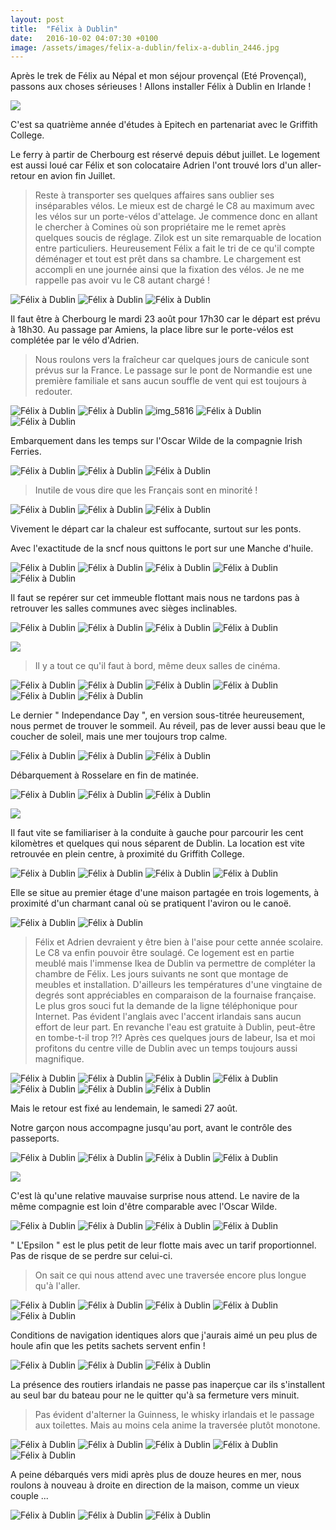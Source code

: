 ```yaml
---
layout: post
title:  "Félix à Dublin"
date:   2016-10-02 04:07:30 +0100
image: /assets/images/felix-a-dublin/felix-a-dublin_2446.jpg
---
```

Après le trek de Félix au Népal et mon séjour provençal (Eté Provençal), passons aux choses sérieuses ! Allons installer Félix à Dublin en Irlande !

![](/assets/images/felix-a-dublin/3526.jpg)

C'est sa quatrième année d'études à Epitech en partenariat avec le Griffith College.

Le ferry à partir de Cherbourg est réservé depuis début juillet.
Le logement est aussi loué car Félix et son colocataire Adrien l'ont trouvé lors d'un aller-retour en avion fin Juillet.
> Reste à transporter ses quelques affaires sans oublier ses inséparables vélos.
Le mieux est de chargé le C8 au maximum avec les vélos sur un porte-vélos d'attelage.
Je commence donc en allant le chercher à Comines où son propriétaire me le remet après quelques soucis de réglage.
Zilok est un site remarquable de location entre particuliers.
Heureusement Félix a fait le tri de ce qu'il compte déménager et tout est prêt dans sa chambre.
> Le chargement est accompli en une journée ainsi que la fixation des vélos.
Je ne me rappelle pas avoir vu le C8 autant chargé !

<div class="gallery-box">
  <div class="gallery">
<img src="/assets/images/felix-a-dublin/felix-a-dublin_2427.jpg" title="maxi volume" alt="Félix à Dublin" >
<img src="/assets/images/felix-a-dublin/felix-a-dublin_2429.jpg" title="Reste une place ..." alt="Félix à Dublin" >
<img src="/assets/images/felix-a-dublin/felix-a-dublin_2431.jpg" title="départ immédiat !" alt="Félix à Dublin" >
</div>
</div>

Il faut être à Cherbourg le mardi 23 août pour 17h30 car le départ est prévu à 18h30.
Au passage par Amiens, la place libre sur le porte-vélos est complétée par le vélo d'Adrien.
> Nous roulons vers la fraîcheur car quelques jours de canicule sont prévus sur la France.
Le passage sur le pont de Normandie est une première familiale et sans aucun souffle de vent qui est toujours à redouter.

<div class="gallery-box">
  <div class="gallery">
<img src="/assets/images/felix-a-dublin/felix-a-dublin_2432.jpg" title="concentration à l'avant ..." alt="Félix à Dublin" >
<img src="/assets/images/felix-a-dublin/felix-a-dublin_2438.jpg" title="... détente à l'arrière" alt="Félix à Dublin" >
<img src="/assets/images/felix-a-dublin/felix-a-dublin_2442.jpg" title="Pont de Normandie" alt="img_5816" >
<img src="/assets/images/felix-a-dublin/felix-a-dublin_2444.jpg" title="" alt="Félix à Dublin" >
<img src="/assets/images/felix-a-dublin/felix-a-dublin_2446.jpg" title="" alt="Félix à Dublin" >
</div>
</div>

Embarquement dans les temps sur l'Oscar Wilde de la compagnie Irish Ferries.

<div class="gallery-box">
  <div class="gallery">
<img src="/assets/images/felix-a-dublin/felix-a-dublin_2450.jpg" title="" alt="Félix à Dublin" >
<img src="/assets/images/felix-a-dublin/felix-a-dublin_2453.jpg" title="L'Oscar Wilde" alt="Félix à Dublin" >
<img src="/assets/images/felix-a-dublin/felix-a-dublin_2459.jpg" title="" alt="Félix à Dublin" >
</div>
</div>

> Inutile de vous dire que les Français sont en minorité !
<div class="gallery-box">
  <div class="gallery">
<img src="/assets/images/felix-a-dublin/felix-a-dublin_2460.jpg" title="" alt="Félix à Dublin" >
<img src="/assets/images/felix-a-dublin/felix-a-dublin_2462.jpg" title="La caverne d'Alibaba" alt="Félix à Dublin" >
<img src="/assets/images/felix-a-dublin/felix-a-dublin_2464.jpg" title="On ne bouge plus !" alt="Félix à Dublin" >
</div>
</div>

Vivement le départ car la chaleur est suffocante, surtout sur les ponts.

Avec l'exactitude de la sncf nous quittons le port sur une Manche d'huile.

<div class="gallery-box">
  <div class="gallery">
<img src="/assets/images/felix-a-dublin/felix-a-dublin_2466.jpg" title="Nos couchettes !" alt="Félix à Dublin" >
<img src="/assets/images/felix-a-dublin/felix-a-dublin_2468.jpg" title="" alt="Félix à Dublin" >
<img src="/assets/images/felix-a-dublin/felix-a-dublin_2471.jpg" title="Cherbourg" alt="Félix à Dublin" >
<img src="/assets/images/felix-a-dublin/felix-a-dublin_2486.jpg" title="Sortie du port" alt="Félix à Dublin" >
<img src="/assets/images/felix-a-dublin/felix-a-dublin_2504.jpg" title="Attention à la marche !" alt="Félix à Dublin" >
</div>
</div>

Il faut se repérer sur cet immeuble flottant mais nous ne tardons pas à retrouver les salles communes avec sièges inclinables.

<div class="gallery-box">
  <div class="gallery">
<img src="/assets/images/felix-a-dublin/felix-a-dublin_2491.jpg" title="En cas d'iceberg !" alt="Félix à Dublin" >
<img src="/assets/images/felix-a-dublin/felix-a-dublin_2492.jpg" title="Manche d'huile" alt="Félix à Dublin" >
<img src="/assets/images/felix-a-dublin/felix-a-dublin_2494.jpg" title="Au revoir Cherbourg" alt="Félix à Dublin" >
<img src="/assets/images/felix-a-dublin/felix-a-dublin_2502.jpg" title="" alt="Félix à Dublin" >
</div>
</div>

![](/assets/images/felix-a-dublin/3527.jpg)

> Il y a tout ce qu'il faut à bord, même deux salles de cinéma.

<div class="gallery-box">
  <div class="gallery">
<img src="/assets/images/felix-a-dublin/felix-a-dublin_2481.jpg" title="" alt="Félix à Dublin" >
<img src="/assets/images/felix-a-dublin/felix-a-dublin_2482.jpg" title="Les classiques" alt="Félix à Dublin" >
<img src="/assets/images/felix-a-dublin/felix-a-dublin_2483.jpg" title="Encore lui ..." alt="Félix à Dublin" >
<img src="/assets/images/felix-a-dublin/felix-a-dublin_2484.jpg" title="Hall d'accueil" alt="Félix à Dublin" >
<img src="/assets/images/felix-a-dublin/felix-a-dublin_2506.jpg" title="Nuit paisible " alt="Félix à Dublin" >
<img src="/assets/images/felix-a-dublin/felix-a-dublin_2518.jpg" title="Cherchez l'intrus ..." alt="Félix à Dublin" >
</div>
</div>

Le dernier " Independance Day ", en version sous-titrée heureusement, nous permet de trouver le sommeil.
Au réveil, pas de lever aussi beau que le coucher de soleil, mais une mer toujours trop calme.

<div class="gallery-box">
  <div class="gallery">
<img src="/assets/images/felix-a-dublin/felix-a-dublin_2507.jpg" title="A l'affût de la côte ..." alt="Félix à Dublin" >
<img src="/assets/images/felix-a-dublin/felix-a-dublin_2509.jpg" title="Pas grand monde de bon matin !" alt="Félix à Dublin" >
<img src="/assets/images/felix-a-dublin/felix-a-dublin_2510.jpg" title="Toujours l'intrus ..." alt="Félix à Dublin" >
</div>
</div>

Débarquement à Rosselare en fin de matinée.

<div class="gallery-box">
  <div class="gallery">
<img src="/assets/images/felix-a-dublin/felix-a-dublin_2511.jpg" title="Plus personne à bord !" alt="Félix à Dublin" >
<img src="/assets/images/felix-a-dublin/felix-a-dublin_2523.jpg" title="" alt="Félix à Dublin" >
<img src="/assets/images/felix-a-dublin/felix-a-dublin_2525.jpg" title="Rosselare" alt="Félix à Dublin" >
</div>
</div>

![](/assets/images/felix-a-dublin/3529.jpg)

Il faut vite se familiariser à la conduite à gauche pour parcourir les cent kilomètres et quelques qui nous séparent de Dublin.
La location est vite retrouvée en plein centre, à proximité du Griffith College.

<div class="gallery-box">
  <div class="gallery">
<img src="/assets/images/felix-a-dublin/felix-a-dublin_2529.jpg" title="" alt="Félix à Dublin" >
<img src="/assets/images/felix-a-dublin/felix-a-dublin_2530.jpg" title="" alt="Félix à Dublin" >
<img src="/assets/images/felix-a-dublin/felix-a-dublin_2733.jpg" title="Salon" alt="Félix à Dublin" >
<img src="/assets/images/felix-a-dublin/felix-a-dublin_2734.jpg" title="Chambre de Félix" alt="Félix à Dublin" >
</div>
</div>

Elle se situe au premier étage d'une maison partagée en trois logements, à proximité d'un charmant canal où se pratiquent l'aviron ou le canoë.

<div class="gallery-box">
  <div class="gallery">
<img src="/assets/images/felix-a-dublin/felix-a-dublin_2527.jpg" title="Grand ..." alt="Félix à Dublin" >
<img src="/assets/images/felix-a-dublin/felix-a-dublin_2528.jpg" title="... canal" alt="Félix à Dublin" >
</div>
</div>

> Félix et Adrien devraient y être bien à l'aise pour cette année scolaire.
Le C8 va enfin pouvoir être soulagé.
Ce logement est en partie meublé mais l'immense Ikea de Dublin va permettre de compléter la chambre de Félix.
Les jours suivants ne sont que montage de meubles et installation.
D'ailleurs les températures d'une vingtaine de degrés sont appréciables en comparaison de la fournaise française.
Le plus gros souci fut la demande de la ligne téléphonique pour Internet.
Pas évident l'anglais avec l'accent irlandais sans aucun effort de leur part.
> En revanche l'eau est gratuite à Dublin, peut-être en tombe-t-il trop ?!?
Après ces quelques jours de labeur, Isa et moi profitons du centre ville de Dublin avec un temps toujours aussi magnifique.

<div class="gallery-box">
  <div class="gallery">
<img src="/assets/images/felix-a-dublin/felix-a-dublin_2538.jpg" title="" alt="Félix à Dublin" >
<img src="/assets/images/felix-a-dublin/felix-a-dublin_2543.jpg" title="Drôle de paratonnerre !" alt="Félix à Dublin" >
<img src="/assets/images/felix-a-dublin/felix-a-dublin_2558.jpg" title="Meuh !" alt="Félix à Dublin" >
<img src="/assets/images/felix-a-dublin/felix-a-dublin_2562.jpg" title="Le temple de la bière " alt="Félix à Dublin" >
<img src="/assets/images/felix-a-dublin/felix-a-dublin_2566.jpg" title="avec modération !" alt="Félix à Dublin" >
<img src="/assets/images/felix-a-dublin/felix-a-dublin_2572.jpg" title="" alt="Félix à Dublin" >
<img src="/assets/images/felix-a-dublin/felix-a-dublin_2574.jpg" title="" alt="Félix à Dublin" >
</div>
</div>

Mais le retour est fixé au lendemain, le samedi 27 août.

Notre garçon nous accompagne jusqu'au port, avant le contrôle des passeports.

<div class="gallery-box">
  <div class="gallery">
<img src="/assets/images/felix-a-dublin/felix-a-dublin_2581.jpg" title="Ce paquebot n'est pas pour nous !" alt="Félix à Dublin" >
<img src="/assets/images/felix-a-dublin/felix-a-dublin_2582.jpg" title="" alt="Félix à Dublin" >
<img src="/assets/images/felix-a-dublin/felix-a-dublin_2596.jpg" title="" alt="Félix à Dublin" >
<img src="/assets/images/felix-a-dublin/felix-a-dublin_2604.jpg" title="" alt="Félix à Dublin" >
</div>
</div>

![](/assets/images/felix-a-dublin/3530.jpg)

C'est là qu'une relative mauvaise surprise nous attend.
Le navire de la même compagnie est loin d'être comparable avec l'Oscar Wilde.

<div class="gallery-box">
  <div class="gallery">
<img src="/assets/images/felix-a-dublin/felix-a-dublin_2585.jpg" title="Ne pas se tromper ..." alt="Félix à Dublin" >
<img src="/assets/images/felix-a-dublin/felix-a-dublin_2587.jpg" title="Le Trèfle Irlandais" alt="Félix à Dublin" >
<img src="/assets/images/felix-a-dublin/felix-a-dublin_2590.jpg" title="Coucou !" alt="Félix à Dublin" >
<img src="/assets/images/felix-a-dublin/felix-a-dublin_2606.jpg" title="Au revoir Dublin ..." alt="Félix à Dublin" >
</div>
</div>

" L'Epsilon " est le plus petit de leur flotte mais avec un tarif proportionnel.
Pas de risque de se perdre sur celui-ci.

> On sait ce qui nous attend avec une traversée encore plus longue qu'à l'aller.

<div class="gallery-box">
  <div class="gallery">
<img src="/assets/images/felix-a-dublin/felix-a-dublin_2597.jpg" title="" alt="Félix à Dublin" >
<img src="/assets/images/felix-a-dublin/felix-a-dublin_2598.jpg" title="" alt="Félix à Dublin" >
<img src="/assets/images/felix-a-dublin/felix-a-dublin_2599.jpg" title="" alt="Félix à Dublin" >
<img src="/assets/images/felix-a-dublin/felix-a-dublin_2600.jpg" title="Bienvenue à bord !" alt="Félix à Dublin" >
<img src="/assets/images/felix-a-dublin/felix-a-dublin_2607.jpg" title="" alt="Félix à Dublin" >
</div>
</div>

Conditions de navigation identiques alors que j'aurais aimé un peu plus de houle afin que les petits sachets servent enfin !

<div class="gallery-box">
  <div class="gallery">
<img src="/assets/images/felix-a-dublin/felix-a-dublin_2611.jpg" title="... tribord" alt="Félix à Dublin" >
<img src="/assets/images/felix-a-dublin/felix-a-dublin_2612.jpg" title="Quel alignement !" alt="Félix à Dublin" >
<img src="/assets/images/felix-a-dublin/felix-a-dublin_2613.jpg" title="C'est parti ..." alt="Félix à Dublin" >
</div>
</div>

La présence des routiers irlandais ne passe pas inaperçue car ils s'installent au seul bar du bateau pour ne le quitter qu'à sa fermeture vers minuit.
> Pas évident d'alterner la Guinness, le whisky irlandais et le passage aux toilettes.
Mais au moins cela anime la traversée plutôt monotone.

<div class="gallery-box">
  <div class="gallery">
<img src="/assets/images/felix-a-dublin/felix-a-dublin_2616.jpg" title="Retour en France ... sous la grisaille" alt="Félix à Dublin" >
<img src="/assets/images/felix-a-dublin/felix-a-dublin_2619.jpg" title="Il va falloir rouler à droite !" alt="Félix à Dublin" >
<img src="/assets/images/felix-a-dublin/felix-a-dublin_2622.jpg" title="Port de Cherbourg" alt="Félix à Dublin" >
<img src="/assets/images/felix-a-dublin/felix-a-dublin_2628.jpg" title="Cherbourg " alt="Félix à Dublin" >
<img src="/assets/images/felix-a-dublin/felix-a-dublin_2632.jpg" title="Débarquement immédiat !" alt="Félix à Dublin" >
</div>
</div>

A peine débarqués vers midi après plus de douze heures en mer, nous roulons à nouveau à droite en direction de la maison, comme un vieux couple ...

<div class="gallery-box">
  <div class="gallery">
<img src="/assets/images/felix-a-dublin/felix-a-dublin_2638.jpg" title="Pont de Normandie" alt="Félix à Dublin" >
<img src="/assets/images/felix-a-dublin/felix-a-dublin_2639.jpg" title="" alt="Félix à Dublin" >
<img src="/assets/images/felix-a-dublin/felix-a-dublin_2641.jpg" title="" alt="Félix à Dublin" >
</div>
</div>